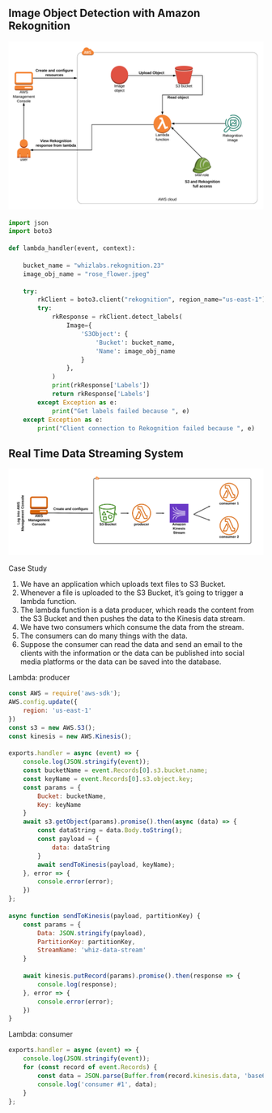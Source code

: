 
## Image Object Detection with Amazon Rekognition

<p align=center>
<img src=./rk.png width=600>
</p>

```python
import json
import boto3

def lambda_handler(event, context):

    bucket_name = "whizlabs.rekognition.23"
    image_obj_name = "rose_flower.jpeg"

    try:
        rkClient = boto3.client("rekognition", region_name="us-east-1")
        try:
            rkResponse = rkClient.detect_labels(
                Image={
                    'S3Object': {
                        'Bucket': bucket_name,
                        'Name': image_obj_name
                    }
                },
            )
            print(rkResponse['Labels'])
            return rkResponse['Labels']
        except Exception as e:
            print("Get labels failed because ", e)
    except Exception as e:
        print("Client connection to Rekognition failed because ", e)
```

## Real Time Data Streaming System

<p align=center>
<img src=./kinesis.png width=600>
</p>

Case Study
1. We have an application which uploads text files to S3 Bucket.
2. Whenever a file is uploaded to the S3 Bucket, it’s going to trigger a lambda function.
3. The lambda function is a data producer, which reads the content from the S3 Bucket and then pushes the data to the Kinesis data stream.
4. We have two consumers which consume the data from the stream.
5. The consumers can do many things with the data.
6. Suppose the consumer can read the data and send an email to the clients with the information or the data can be published into social media platforms or the data can be saved into the database.

Lambda: producer
```javascript
const AWS = require('aws-sdk');
AWS.config.update({
    region: 'us-east-1'
})
const s3 = new AWS.S3();
const kinesis = new AWS.Kinesis();

exports.handler = async (event) => {
    console.log(JSON.stringify(event));
    const bucketName = event.Records[0].s3.bucket.name;
    const keyName = event.Records[0].s3.object.key;
    const params = {
        Bucket: bucketName,
        Key: keyName
    }
    await s3.getObject(params).promise().then(async (data) => {
        const dataString = data.Body.toString();
        const payload = {
            data: dataString
        }
        await sendToKinesis(payload, keyName);
    }, error => {
        console.error(error);
    })
};

async function sendToKinesis(payload, partitionKey) {
    const params = {
        Data: JSON.stringify(payload),
        PartitionKey: partitionKey,
        StreamName: 'whiz-data-stream'
    }

    await kinesis.putRecord(params).promise().then(response => {
        console.log(response);
    }, error => {
        console.error(error);
    })
}
```

Lambda: consumer
```javascript
exports.handler = async (event) => {
    console.log(JSON.stringify(event));
    for (const record of event.Records) {
        const data = JSON.parse(Buffer.from(record.kinesis.data, 'base64'));
        console.log('consumer #1', data);
    }
};
```
